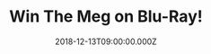 ---
campaign-uuid: "c-d7a57cc8-a378-4ff8-9db1-e2b9d136183b"
type: "Competition"
category: "Entertainment"
date: "2018-12-13T09:00:00.000Z"
end-date: "2019-01-14T04:59:00.000Z"
disable-form: false
is_promoted: false
has_entry_page: true
title: "Win The Meg on Blu-Ray!"
competition-description: "<p>A deep-sea submersible filled with an international research\
  \ crew lies disabled at the bottom of the Pacific after having been attacked by\
  \ a massive shark previously thought to be extinct. With time running out, expert\
  \ deep sea rescue diver Jonas Taylor (Jason Statham) is recruited by a visionary\
  \ Chinese oceanographer (Winston Chao) to save the crew—and the ocean itself—from\
  \ this unstoppable threat: a pre-historic 75-foot-long shark known as the Megalodon.</p>\n"
hero-header: "Win The Meg on Blu-Ray!"
terms-confirmation: "TheMegNMEAAAterms.pdf"
banner-img: "https://assets.expresslyapp.com/asset-e20b4d0c-4b08-48ed-ac23-f75223e32fa6.jpg"
logo-left-href: "aaa.nme.com"
logo-left-image: "https://assets.expresslyapp.com/asset-b5ada685-ac1b-48dd-b254-65ec3aa98808.jpg"
logo-left-title: "NME AAA"
bg-image-hero: "https://assets.expresslyapp.com/asset-e6373e8d-395b-41ff-acc5-661027d0fc75.jpg"
bg-image-first: "https://assets.expresslyapp.com/asset-755714a5-17b9-4c5d-a346-62b298e976bb.jpg"
section1-content: "<p>Rounding out the international main cast of \"The Meg\" are\
  \ Rainn Wilson (TV's \"The Office,\" \"Super\"), Ruby Rose (\"xXx: Return of Xander\
  \ Cage,\" TV's \"Orange is the New Black\"), Winston Chao (\"Skiptrace,\" “Kabali”\
  ),… and many more amazing character you won’t want to miss in this incredible movie.</p>\n\
  <p>Could the Carcharodon Megalodon - the largest marine predator that ever existed\
  \ - still be alive ... and on the hunt? If you want to guess it yourself, think\
  \ no more and enter the form below for a chance to win it and get your weekend sorted\
  \ now! </p>\n"
entry-title: "Win The Meg on Blu-Ray!"
entry-content: "<p>Enter the draw to win The Meg on Blu-Ray by completing the form\
  \ below before 23:59 EST on 13th of January 2019.</p>\n"
has-winner: false
prize-description: "The Meg on Blu-Ray."
special-conditions: "Multiple entries are allowed up to one every day.\r\nThis competition\
  \ is also available on: http://club.expressly.io/competitons/the-meg-blu-ray"
country-restrictions:
- "US"
---